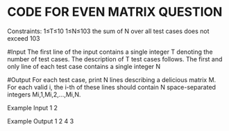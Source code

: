 # CODE FOR EVEN MATRIX QUESTION
Constraints:
1≤T≤10
1≤N≤103
the sum of N over all test cases does not exceed 103

#Input
The first line of the input contains a single integer T
denoting the number of test cases. The description of T
test cases follows.
The first and only line of each test case contains a single integer N


#Output
For each test case, print N
lines describing a delicious matrix M. For each valid i, the i-th of these lines should contain N space-separated integers Mi,1,Mi,2,…,Mi,N.

Example Input
1
2

Example Output
1 2
4 3
